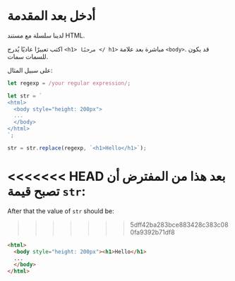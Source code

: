 # أدخل بعد المقدمة

لدينا سلسلة مع مستند HTML.

اكتب تعبيرًا عاديًا يُدرج `<h1> مرحبًا </ h1>` مباشرة بعد علامة `<body>`. قد يكون للسمات سمات.

على سبيل المثال:

```js
let regexp = /your regular expression/;

let str = `
<html>
  <body style="height: 200px">
  ...
  </body>
</html>
`;

str = str.replace(regexp, `<h1>Hello</h1>`);
```

<<<<<<< HEAD
بعد هذا من المفترض أن تصبح قيمة `str`: 
=======
After that the value of `str` should be:

>>>>>>> 5dff42ba283bce883428c383c080fa9392b71df8
```html
<html>
  <body style="height: 200px"><h1>Hello</h1>
  ...
  </body>
</html>
```
